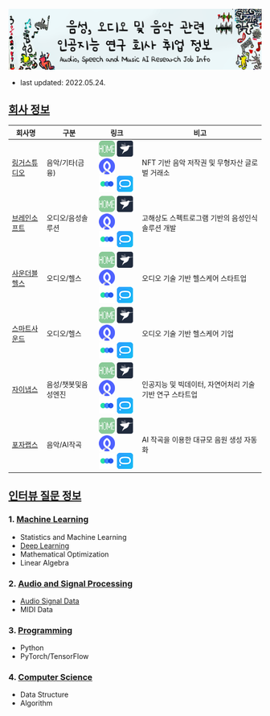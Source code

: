![logo](logo.png)

- last updated: 2022.05.24.



## [회사 정보](./company_infos)

| 회사명                                                   | 구분                | 링크                                                         | 비고                                                     |
| -------------------------------------------------------- | ------------------- | ------------------------------------------------------------ | -------------------------------------------------------- |
| [링거스튜디오](./company_infos/music/LingerStudio.md)    | 음악/기타(금융)     | [![홈페이지](.ico/home-32x32.png)](https://www.lingerstudio.com/) [![프로그래머스](.ico/programmers-32x32.png)](https://programmers.co.kr/companies/7837) [![로켓펀치](.ico/rocketpunch-32x32.png)](https://www.rocketpunch.com/companies/lingerstudiocorp) <br/>[![원티드](.ico/wanted-32x32.png)](https://www.wanted.co.kr/company/23508) [![잡코리아](.ico/jobkorea-32x32.png)](https://www.jobkorea.co.kr/Recruit/GI_Read/38482663) | NFT 기반 음악 저작권 및 무형자산 글로벌 거래소           |
| [브레인소프트](./company_infos/audio/Brainsoft.md)       | 오디오/음성솔루션   | [![홈페이지](.ico/home-32x32.png)](https://brainsoft.ai/) [![프로그래머스](.ico/programmers-32x32.png)](#) [![로켓펀치](.ico/rocketpunch-32x32.png)](#) <br/>[![원티드](.ico/wanted-32x32.png)](#) [![잡코리아](.ico/jobkorea-32x32.png)](https://www.jobkorea.co.kr/Recruit/Co_Read/C/brainsoftinc/Company_name/브레인소프트) | 고해상도 스펙트로그램 기반의 음성인식 솔루션 개발        |
| [사운더블헬스](./company_infos/audio/SoundableHealth.md) | 오디오/헬스         | [![홈페이지](.ico/home-32x32.png)](https://www.soundable.health/) [![프로그래머스](.ico/programmers-32x32.png)](#) [![로켓펀치](.ico/rocketpunch-32x32.png)](https://www.rocketpunch.com/companies/soundable-health-inc) <br/>[![원티드](.ico/wanted-32x32.png)](https://www.wanted.co.kr/company/5189) [![잡코리아](.ico/jobkorea-32x32.png)](#) | 오디오 기술 기반 헬스케어 스타트업                       |
| [스마트사운드](./company_infos/audio/SmartSound.md)      | 오디오/헬스         | [![홈페이지](.ico/home-32x32.png)](http://www.ismartsound.com/ko/) [![프로그래머스](.ico/programmers-32x32.png)](#) [![로켓펀치](.ico/rocketpunch-32x32.png)](https://www.rocketpunch.com/companies/smartsound) <br/>[![원티드](.ico/wanted-32x32.png)](#) [![잡코리아](.ico/jobkorea-32x32.png)](https://www.jobkorea.co.kr/company/44611925) | 오디오 기술 기반 헬스케어 기업                           |
| [자이냅스](./company_infos/speech/Xinapse.md)            | 음성/챗봇및음성엔진 | [![홈페이지](.ico/home-32x32.png)](https://www.xinapse.ai/) [![프로그래머스](.ico/programmers-32x32.png)](https://programmers.co.kr/companies/4030) [![로켓펀치](.ico/rocketpunch-32x32.png)](https://www.rocketpunch.com/companies/fountai-2) <br/>[![원티드](.ico/wanted-32x32.png)](https://www.wanted.co.kr/company/3305) [![잡코리아](.ico/jobkorea-32x32.png)](https://www.jobkorea.co.kr/Super/xinapse) | 인공지능 및 빅데이터, 자연어처리 기술 기반 연구 스타트업 |
| [포자랩스](./company_infos/music/PozaLabs.md)            | 음악/AI작곡         | [![홈페이지](.ico/home-32x32.png)](https://pozalabs.com/) [![프로그래머스](.ico/programmers-32x32.png)](https://programmers.co.kr/companies/2308) [![로켓펀치](.ico/rocketpunch-32x32.png)](https://www.rocketpunch.com/@contacte176cc2e) <br/>[![원티드](.ico/wanted-32x32.png)](https://www.wanted.co.kr/company/9205) [![잡코리아](.ico/jobkorea-32x32.png)](https://www.jobkorea.co.kr/Recruit/Co_Read/C/pozalabs) | AI 작곡을 이용한 대규모 음원 생성 자동화                 |



## [인터뷰 질문 정보](./job_interview_questions)

### 1. [Machine Learning](./job_interview_questions/machine_learning)

- Statistics and Machine Learning
- [Deep Learning](./job_interview_questions/machine_learning/deep_learning.md)
- Mathematical Optimization
- Linear Algebra

### 2. [Audio and Signal Processing](./job_interview_questions/audio_signal_processing)

- [Audio Signal Data](./job_interview_questions/audio_signal_processing/audio_signal_data.md)
- MIDI Data

### 3. [Programming](./job_interview_questions/programming)

- Python
- PyTorch/TensorFlow

### 4. [Computer Science](./job_interview_questions/computer_science)

- Data Structure
- Algorithm
